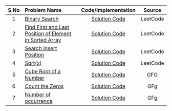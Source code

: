 | S.No | Problem Name                                                                                                                                                                           |                                                      Code/Implementation                                                      |  Source  |
| :--: | :------------------------------------------------------------------------------------------------------------------------------------------------------------------------------------- | :---------------------------------------------------------------------------------------------------------------------------: | :------: |
|  1   | [Binary Search](https://leetcode.com/problems/binary-search/description/)                                                                                                              |      [Solution Code](https://github.com/sifat1234/365DaysOfDSA-2025/blob/main/Arrays/Binary%20Search/Binary-Search.cpp)       | LeetCode |
|  2   | [Find First and Last Position of Element in Sorted Array](https://leetcode.com/problems/search-insert-position/description/)                                                           | [Solution Code](https://github.com/sifat1234/365DaysOfDSA-2025/blob/main/Arrays/Binary%20Search/find_first_last_position.cpp) | LeetCode |
|  3   | [Search Insert Position](https://leetcode.com/problems/binary-search/description/)                                                                                                     |  [Solution Code](https://github.com/sifat1234/365DaysOfDSA-2025/blob/main/Arrays/Binary%20Search/Search_Insert_Position.cpp)  | LeetCode |
|  4   | [Sqrt(x)](https://leetcode.com/problems/sqrtx/)                                                                                                                                        |        [Solution Code](<https://github.com/sifat1234/365DaysOfDSA-2025/blob/main/Arrays/Binary%20Search/Sqrt(x).cpp>)         | LeetCode |
|  5   | [Cube Root of a Number](https://www.geeksforgeeks.org/problems/cube-root-of-a-number0915/1?utm_source=geeksforgeeks&utm_medium=article_practice_tab&utm_campaign=article_practice_tab) |  [Solution Code](https://github.com/sifat1234/365DaysOfDSA-2025/blob/main/Arrays/Binary%20Search/Cube_root_of_a_number.cpp)   |   GFG    |
|  6   | [Count the Zeros](https://www.geeksforgeeks.org/problems/count-the-zeros2550/1?page=1&difficulty)                                                                                      |     [Solution Code](https://github.com/sifat1234/365DaysOfDSA-2025/blob/main/Arrays/Binary%20Search/Count_the_Zeros.cpp)      |   GFg    |
|  7   | [Number of occurrence](https://www.geeksforgeeks.org/problems/number-of-occurrence2259/1?utm_source=geeksforgeeks&utm_medium=article_practice_tab&utm_campaign=article_practice_tab)   |   [Solution Code](https://github.com/sifat1234/365DaysOfDSA-2025/blob/main/Arrays/Binary%20Search/Number_of_occurrence.cpp)   |   GFg    |
